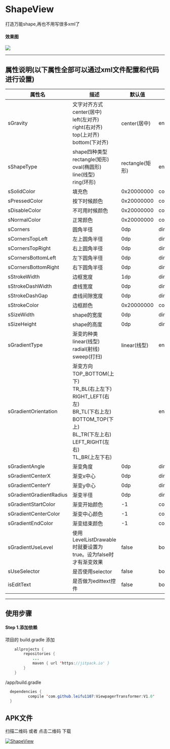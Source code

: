 # ShapeView
打造万能shape,再也不用写很多xml了


#### 效果图
![](https://github.com/leifu1107/ShapeView/raw/master/screenshots/1.jpg) 

---------
## 属性说明(以下属性全部可以通过xml文件配置和代码进行设置)			
|属性名|描述	|默认值|类型
|---|---|---|	---|		
|sGravity|文字对齐方式 <br>center(居中)<br>left(左对齐)<br>right(右对齐)<br>top(上对齐)<br>bottom(下对齐)|center(居中)	|enum	
|sShapeType|shape四种类型 <br>rectangle(矩形)<br>oval(椭圆形)<br>line(线型)<br>ring(环形)|rectangle(矩形)	|enum	
|sSolidColor|填充色|0x20000000	|color
|sPressedColor|按下时候颜色|0x20000000	|color	
|sDisableColor|不可用时候颜色|0x20000000	|color	
|sNormalColor|正常颜色|0x20000000	|color
|sCorners|圆角半径|0dp	|dimension	
|sCornersTopLeft|左上圆角半径|0dp	|dimension	
|sCornersTopRight|右上圆角半径|0dp	|dimension	
|sCornersBottomLeft|左下圆角半径|0dp	|dimension	
|sCornersBottomRight|右下圆角半径|0dp	|dimension	
|sStrokeWidth|边框宽度|1dp	|dimension	
|sStrokeDashWidth|虚线宽度|0dp	|dimension	
|sStrokeDashGap|虚线间隙宽度|0dp	|dimension	
|sStrokeColor|边框颜色|0x20000000		|color	
|sSizeWidth|shape的宽度|0dp	|dimension	
|sSizeHeight|shape的高度|0dp	|dimension	
|sGradientType|渐变的种类 <br>linear(线型)<br>radial(射线)<br>sweep(打扫)|linear(线型)	|enum	
|sGradientOrientation|渐变方向 <br>TOP_BOTTOM(上下)<br>TR_BL(右上左下)<br>RIGHT_LEFT(右左)<br>BR_TL(下右上左)<br>BOTTOM_TOP(下上)	<br>BL_TR(下左上右)<br>LEFT_RIGHT(左右)<br>TL_BR(上左下右)||enum	
|sGradientAngle|渐变角度|0dp	|dimension	
|sGradientCenterX|渐变x中心|0dp	|dimension	
|sGradientCenterY|渐变y中心|0dp	|dimension	
|sGradientGradientRadius|渐变半径|0dp	|dimension	
|sGradientStartColor|渐变开始颜色|-1	|color	
|sGradientCenterColor|渐变中心颜色|-1	|color	
|sGradientEndColor|渐变结束颜色|-1	|color	
|sGradientUseLevel|使用LevelListDrawable时就要设置为true。设为false时才有渐变效果|false|boolean	
|sUseSelector|是否使用selector|false	|boolean	
|isEditText|是否做为edittext控件|false	|boolean	
---------
## 使用步骤

#### Step 1.添加依赖<br>
项目的 build.gradle 添加
```java
	allprojects {
		repositories {
			...
			maven { url 'https://jitpack.io' }
		}
	}
  ```
 /app/build.gradle
  ```java
  	dependencies {
	        compile 'com.github.leifu1107:ViewpagerTransformer:V1.0'
	}
```

 ## APK文件

扫描二维码 或者 点击二维码 下载

[![ShapeView](https://github.com/leifu1107/ShapeView/raw/master/screenshots/zrcode.png)](https://github.com/leifu1107/ShapeView/raw/master/screenshots/app-release.apk)


